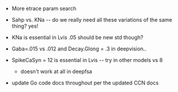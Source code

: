* More etrace param search
* Sahp vs. KNa -- do we really need all these variations of the same thing?  yes!
* KNa is essential in Lvis .05 should be new std though?

* Gaba=.015 vs .012 and Decay.Glong = .3 in deepvision..

* SpikeCaSyn = 12 is essential in Lvis -- try in other models vs 8
	+ doesn't work at all in deepfsa

* update Go code docs throughout per the updated CCN docs


